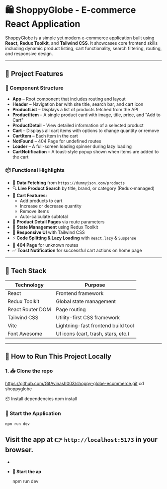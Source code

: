 # 🛍️ ShoppyGlobe - E-commerce React Application

ShoppyGlobe is a simple yet modern e-commerce application built using **React**, **Redux Toolkit**, and **Tailwind CSS**. It showcases core frontend skills including dynamic product listing, cart functionality, search filtering, routing, and responsive design.

---

## 📌 Project Features

### 🧩 Component Structure

- **App** – Root component that includes routing and layout
- **Header** – Navigation bar with site title, search bar, and cart icon
- **ProductList** – Displays a list of products fetched from the API
- **ProductItem** – A single product card with image, title, price, and "Add to Cart"
- **ProductDetail** – View detailed information of a selected product
- **Cart** – Displays all cart items with options to change quantity or remove
- **CartItem** – Each item in the cart
- **NotFound** – 404 Page for undefined routes
- **Loader** – A full-screen loading spinner during lazy loading
- **CartNotification** – A toast-style popup shown when items are added to the cart

### 📦 Functional Highlights

- 🔄 **Data Fetching** from `https://dummyjson.com/products`
- 🔍 **Live Product Search** by title, brand, or category (Redux-managed)
- 🛒 **Cart Features:**
  - Add products to cart
  - Increase or decrease quantity
  - Remove items
  - Auto-calculate subtotal
- 🔗 **Product Detail Pages** via route parameters
- 💾 **State Management** using Redux Toolkit
- 📱 **Responsive UI** with Tailwind CSS
- ⚡ **Code Splitting & Lazy Loading** with `React.lazy` & `Suspense`
- 🛑 **404 Page** for unknown routes
- ✅ **Toast Notification** for successful cart actions on home page

---

## 🧱 Tech Stack

| Technology       | Purpose                             |
| ---------------- | ----------------------------------- |
| React            | Frontend framework                  |
| Redux Toolkit    | Global state management             |
| React Router DOM | Page routing                        |
| Tailwind CSS     | Utility-first CSS framework         |
| Vite             | Lightning-fast frontend build tool  |
| Font Awesome     | UI icons (cart, trash, stars, etc.) |

---

## 🧪 How to Run This Project Locally

### 1. 📥 Clone the repo

https://github.com/GitAvinash003/shoppy-globe-ecommerce.git
cd shoppyglobe

📦 Install dependencies
     npm install

### 🚀 Start the Application

    npm run dev

## **Visit the app at 👉 `http://localhost:5173` in your browser.**























































* 


























































































* **🚀 Start the ap**

  npm run dev
